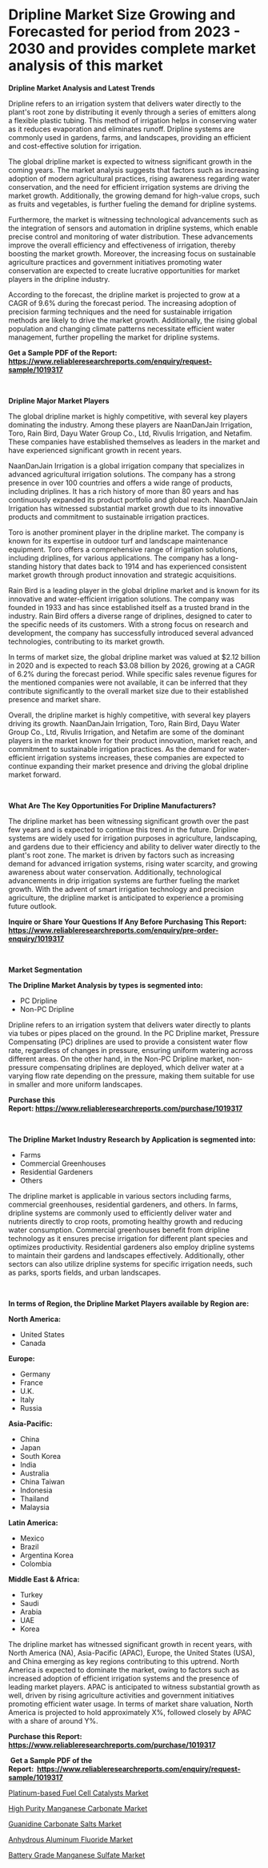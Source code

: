 <p><h1>Dripline Market Size Growing and Forecasted for period from 2023 - 2030 and provides complete market analysis of this market</h1></p><p><strong>Dripline Market Analysis and Latest Trends</strong></p>
<p><p>Dripline refers to an irrigation system that delivers water directly to the plant's root zone by distributing it evenly through a series of emitters along a flexible plastic tubing. This method of irrigation helps in conserving water as it reduces evaporation and eliminates runoff. Dripline systems are commonly used in gardens, farms, and landscapes, providing an efficient and cost-effective solution for irrigation.</p><p>The global dripline market is expected to witness significant growth in the coming years. The market analysis suggests that factors such as increasing adoption of modern agricultural practices, rising awareness regarding water conservation, and the need for efficient irrigation systems are driving the market growth. Additionally, the growing demand for high-value crops, such as fruits and vegetables, is further fueling the demand for dripline systems.</p><p>Furthermore, the market is witnessing technological advancements such as the integration of sensors and automation in dripline systems, which enable precise control and monitoring of water distribution. These advancements improve the overall efficiency and effectiveness of irrigation, thereby boosting the market growth. Moreover, the increasing focus on sustainable agriculture practices and government initiatives promoting water conservation are expected to create lucrative opportunities for market players in the dripline industry.</p><p>According to the forecast, the dripline market is projected to grow at a CAGR of 9.6% during the forecast period. The increasing adoption of precision farming techniques and the need for sustainable irrigation methods are likely to drive the market growth. Additionally, the rising global population and changing climate patterns necessitate efficient water management, further propelling the market for dripline systems.</p></p>
<p><strong>Get a Sample PDF of the Report:&nbsp; <a href="https://www.reliableresearchreports.com/enquiry/request-sample/1019317">https://www.reliableresearchreports.com/enquiry/request-sample/1019317</a></strong></p>
<p>&nbsp;</p>
<p><strong>Dripline Major Market Players</strong></p>
<p><p>The global dripline market is highly competitive, with several key players dominating the industry. Among these players are NaanDanJain Irrigation, Toro, Rain Bird, Dayu Water Group Co., Ltd, Rivulis Irrigation, and Netafim. These companies have established themselves as leaders in the market and have experienced significant growth in recent years.</p><p>NaanDanJain Irrigation is a global irrigation company that specializes in advanced agricultural irrigation solutions. The company has a strong presence in over 100 countries and offers a wide range of products, including driplines. It has a rich history of more than 80 years and has continuously expanded its product portfolio and global reach. NaanDanJain Irrigation has witnessed substantial market growth due to its innovative products and commitment to sustainable irrigation practices.</p><p>Toro is another prominent player in the dripline market. The company is known for its expertise in outdoor turf and landscape maintenance equipment. Toro offers a comprehensive range of irrigation solutions, including driplines, for various applications. The company has a long-standing history that dates back to 1914 and has experienced consistent market growth through product innovation and strategic acquisitions.</p><p>Rain Bird is a leading player in the global dripline market and is known for its innovative and water-efficient irrigation solutions. The company was founded in 1933 and has since established itself as a trusted brand in the industry. Rain Bird offers a diverse range of driplines, designed to cater to the specific needs of its customers. With a strong focus on research and development, the company has successfully introduced several advanced technologies, contributing to its market growth.</p><p>In terms of market size, the global dripline market was valued at $2.12 billion in 2020 and is expected to reach $3.08 billion by 2026, growing at a CAGR of 6.2% during the forecast period. While specific sales revenue figures for the mentioned companies were not available, it can be inferred that they contribute significantly to the overall market size due to their established presence and market share.</p><p>Overall, the dripline market is highly competitive, with several key players driving its growth. NaanDanJain Irrigation, Toro, Rain Bird, Dayu Water Group Co., Ltd, Rivulis Irrigation, and Netafim are some of the dominant players in the market known for their product innovation, market reach, and commitment to sustainable irrigation practices. As the demand for water-efficient irrigation systems increases, these companies are expected to continue expanding their market presence and driving the global dripline market forward.</p></p>
<p>&nbsp;</p>
<p><strong>What Are The Key Opportunities For Dripline Manufacturers?</strong></p>
<p><p>The dripline market has been witnessing significant growth over the past few years and is expected to continue this trend in the future. Dripline systems are widely used for irrigation purposes in agriculture, landscaping, and gardens due to their efficiency and ability to deliver water directly to the plant's root zone. The market is driven by factors such as increasing demand for advanced irrigation systems, rising water scarcity, and growing awareness about water conservation. Additionally, technological advancements in drip irrigation systems are further fueling the market growth. With the advent of smart irrigation technology and precision agriculture, the dripline market is anticipated to experience a promising future outlook.</p></p>
<p><strong>Inquire or Share Your Questions If Any Before Purchasing This Report: <a href="https://www.reliableresearchreports.com/enquiry/pre-order-enquiry/1019317">https://www.reliableresearchreports.com/enquiry/pre-order-enquiry/1019317</a></strong></p>
<p>&nbsp;</p>
<p><strong>Market Segmentation</strong></p>
<p><strong>The Dripline Market Analysis by types is segmented into:</strong></p>
<p><ul><li>PC Dripline</li><li>Non-PC Dripline</li></ul></p>
<p><p>Dripline refers to an irrigation system that delivers water directly to plants via tubes or pipes placed on the ground. In the PC Dripline market, Pressure Compensating (PC) driplines are used to provide a consistent water flow rate, regardless of changes in pressure, ensuring uniform watering across different areas. On the other hand, in the Non-PC Dripline market, non-pressure compensating driplines are deployed, which deliver water at a varying flow rate depending on the pressure, making them suitable for use in smaller and more uniform landscapes.</p></p>
<p><strong>Purchase this Report:&nbsp;<a href="https://www.reliableresearchreports.com/purchase/1019317">https://www.reliableresearchreports.com/purchase/1019317</a></strong></p>
<p>&nbsp;</p>
<p><strong>The Dripline Market Industry Research by Application is segmented into:</strong></p>
<p><ul><li>Farms</li><li>Commercial Greenhouses</li><li>Residential Gardeners</li><li>Others</li></ul></p>
<p><p>The dripline market is applicable in various sectors including farms, commercial greenhouses, residential gardeners, and others. In farms, dripline systems are commonly used to efficiently deliver water and nutrients directly to crop roots, promoting healthy growth and reducing water consumption. Commercial greenhouses benefit from dripline technology as it ensures precise irrigation for different plant species and optimizes productivity. Residential gardeners also employ dripline systems to maintain their gardens and landscapes effectively. Additionally, other sectors can also utilize dripline systems for specific irrigation needs, such as parks, sports fields, and urban landscapes.</p></p>
<p>&nbsp;</p>
<p><strong>In terms of Region, the Dripline Market Players available by Region are:</strong></p>
<p>
    <p> <strong> North America: </strong>
        <ul>
            <li>United States</li>
            <li>Canada</li>
        </ul>
        </p> 
    <p> <strong> Europe: </strong>
        <ul>
            <li>Germany</li>
            <li>France</li>
            <li>U.K.</li>
            <li>Italy</li>
            <li>Russia</li>
        </ul>
        </p> 
    <p> <strong> Asia-Pacific: </strong>
        <ul>
            <li>China</li>
            <li>Japan</li>
            <li>South Korea</li>
            <li>India</li>
            <li>Australia</li>
            <li>China Taiwan</li>
            <li>Indonesia</li>
            <li>Thailand</li>
            <li>Malaysia</li>
        </ul>
        </p> 
    <p> <strong> Latin America: </strong>
        <ul>
            <li>Mexico</li>
            <li>Brazil</li>
            <li>Argentina Korea</li>
            <li>Colombia</li>
        </ul>
        </p> 
    <p> <strong> Middle East & Africa: </strong>
        <ul>
            <li>Turkey</li>
            <li>Saudi</li>
            <li>Arabia</li>
            <li>UAE</li>
            <li>Korea</li>
        </ul>
    </p>
    </p>
<p><p>The dripline market has witnessed significant growth in recent years, with North America (NA), Asia-Pacific (APAC), Europe, the United States (USA), and China emerging as key regions contributing to this uptrend. North America is expected to dominate the market, owing to factors such as increased adoption of efficient irrigation systems and the presence of leading market players. APAC is anticipated to witness substantial growth as well, driven by rising agriculture activities and government initiatives promoting efficient water usage. In terms of market share valuation, North America is projected to hold approximately X%, followed closely by APAC with a share of around Y%.</p></p>
<p><strong>Purchase this Report: <a href="https://www.reliableresearchreports.com/purchase/1019317">https://www.reliableresearchreports.com/purchase/1019317</a></strong></p>
<p>&nbsp;<strong>Get a Sample PDF of the Report:&nbsp;&nbsp;<a href="https://www.reliableresearchreports.com/enquiry/request-sample/1019317">https://www.reliableresearchreports.com/enquiry/request-sample/1019317</a></strong></p>
<p><strong></strong></p>
<p><p><a href="https://medium.com/@anamariaagolli86/platinum-based-fuel-cell-catalysts-market-trends-forecast-and-competitive-analysis-to-2030-6560d42dbcad">Platinum-based Fuel Cell Catalysts Market</a></p><p><a href="https://medium.com/@jessicaelliott65/high-purity-manganese-carbonate-market-exploring-market-share-market-trends-and-future-growth-8150ebefdbdd">High Purity Manganese Carbonate Market</a></p><p><a href="https://medium.com/@judyhunter52/guanidine-carbonate-salts-market-competitive-analysis-market-trends-and-forecast-to-2030-fba7a4ec737c">Guanidine Carbonate Salts Market</a></p><p><a href="https://medium.com/@heatherhall44/anhydrous-aluminum-fluoride-market-exploring-market-share-market-trends-and-future-growth-955e2ff0e7dc">Anhydrous Aluminum Fluoride Market</a></p><p><a href="https://medium.com/@melissaarnold2022/battery-grade-manganese-sulfate-market-size-reveals-the-best-marketing-channels-in-global-industry-07d47f7c5fb7">Battery Grade Manganese Sulfate Market</a></p></p>